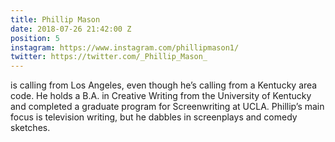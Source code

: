```yaml
---
title: Phillip Mason
date: 2018-07-26 21:42:00 Z
position: 5
instagram: https://www.instagram.com/phillipmason1/
twitter: https://twitter.com/_Phillip_Mason_
---
```


is calling from Los Angeles, even though he’s calling from a Kentucky area code. He holds a B.A. in Creative Writing from the University of Kentucky and completed a graduate program for Screenwriting at UCLA. Phillip’s main focus is television writing, but he dabbles in screenplays and comedy sketches. 
